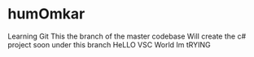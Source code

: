 # humOmkar
Learning Git
This the branch of the master codebase
Will create the c# project soon under this branch
HeLLO VSC World Im tRYING